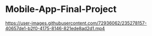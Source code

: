 # Mobile-App-Final-Project

https://user-images.githubusercontent.com/72936062/235278157-40657de1-b2f0-4175-8146-821ede8ad2d1.mp4

